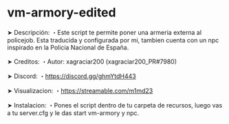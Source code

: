 # vm-armory-edited
➤ Descripción:
・Este script te permite poner una armeria externa al policejob. Esta traducida y configurada por mi, tambien cuenta con un npc inspirado en la Policia Nacional de España.

➤ Creditos: 
・Autor: xagraciar200 (xagraciar200_PR#7980)

➤ Discord: 
・https://discord.gg/ghmYtdH443

➤ Visualizacion:
・https://streamable.com/m1md23

➤ Instalacion:
・Pones el script dentro de tu carpeta de recursos, luego vas a tu server.cfg y le das start vm-armory y npc.
